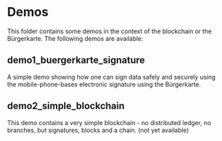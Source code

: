 # Demos

This folder contains some demos in the context of the blockchain or the Bürgerkarte. The following demos are available:

## demo1_buergerkarte_signature

A simple demo showing how one can sign data safely and securely using the mobile-phone-bases electronic signature using the Bürgerkarte.

## demo2_simple_blockchain

This demo contains a very simple blockchain - no distributed ledger, no branches, but signatures, blocks and a chain. (not yet available)